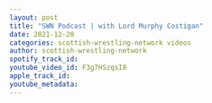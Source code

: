 ```yaml
---
layout: post
title: "SWN Podcast | with Lord Murphy Costigan"
date: 2021-12-20
categories: scottish-wrestling-network videos
author: scottish-wrestling-network
spotify_track_id: 
youtube_video_id: F3g7HSzqsI8
apple_track_id: 
youtube_metadata: 
---
```


